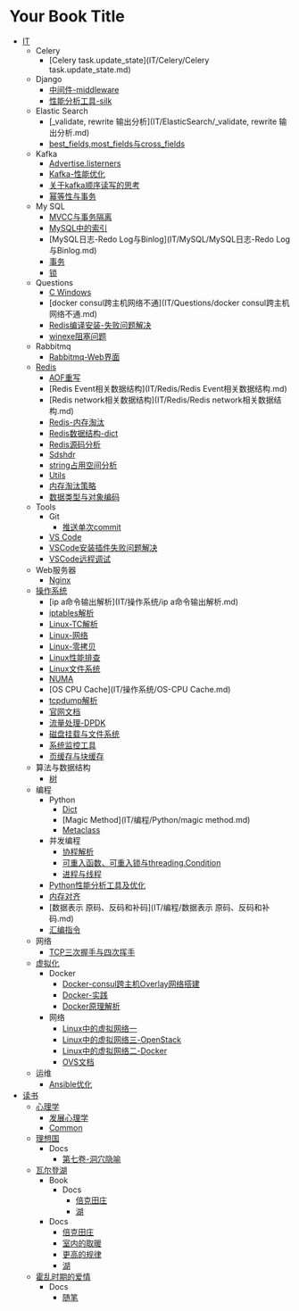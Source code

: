# Your Book Title

- [IT](IT/README.md)
  - Celery
    * [Celery task.update_state](IT/Celery/Celery task.update_state.md)
  - Django
    * [中间件-middleware](IT/Django/中间件-middleware.md)
    * [性能分析工具-silk](IT/Django/性能分析工具-silk.md)
  - Elastic Search
    * [_validate, rewrite 输出分析](IT/ElasticSearch/_validate, rewrite 输出分析.md)
    * [best_fields,most_fields与cross_fields](IT/ElasticSearch/best_fields,most_fields与cross_fields.md)
  - Kafka
    * [Advertise.listerners](IT/Kafka/Advertise.listerners.md)
    * [Kafka-性能优化](IT/Kafka/Kafka-性能优化.md)
    * [关于kafka顺序读写的思考](IT/Kafka/关于kafka顺序读写的思考.md)
    * [幂等性与事务](IT/Kafka/幂等性与事务.md)
  - My SQL
    * [MVCC与事务隔离](IT/MySQL/MVCC与事务隔离.md)
    * [MySQL中的索引](IT/MySQL/MySQL中的索引.md)
    * [MySQL日志-Redo Log与Binlog](IT/MySQL/MySQL日志-Redo Log与Binlog.md)
    * [事务](IT/MySQL/事务.md)
    * [锁](IT/MySQL/锁.md)
  - Questions
    * [C Windows](IT/Questions/c-windows.md)
    * [docker consul跨主机网络不通](IT/Questions/docker consul跨主机网络不通.md)
    * [Redis编译安装-失败问题解决](IT/Questions/Redis编译安装-失败问题解决.md)
    * [winexe阻塞问题](IT/Questions/winexe阻塞问题.md)
  - Rabbitmq
    * [Rabbitmq-Web界面](IT/Rabbitmq/Rabbitmq-Web界面.md)
  - [Redis](IT/Redis/README.md)
    * [AOF重写](IT/Redis/AOF重写.md)
    * [Redis Event相关数据结构](IT/Redis/Redis Event相关数据结构.md)
    * [Redis network相关数据结构](IT/Redis/Redis network相关数据结构.md)
    * [Redis-内存淘汰](IT/Redis/Redis-内存淘汰.md)
    * [Redis数据结构-dict](IT/Redis/Redis数据结构-dict.md)
    * [Redis源码分析](IT/Redis/Redis源码分析.md)
    * [Sdshdr](IT/Redis/sdshdr.md)
    * [string占用空间分析](IT/Redis/string占用空间分析.md)
    * [Utils](IT/Redis/utils.md)
    * [内存淘汰策略](IT/Redis/内存淘汰策略.md)
    * [数据类型与对象编码](IT/Redis/数据类型与对象编码.md)
  - Tools
    - Git
      * [推送单次commit](IT/Tools/git/推送单次commit.md)
    * [VS Code](IT/Tools/VSCode.md)
    * [VSCode安装插件失败问题解决](IT/Tools/VSCode安装插件失败问题解决.md)
    * [VSCode远程调试](IT/Tools/VSCode远程调试.md)
  - Web服务器
    - [Nginx](IT/Web服务器/Nginx/Nginx.md)
  - [操作系统](IT/操作系统/README.md)
    * [ip a命令输出解析](IT/操作系统/ip a命令输出解析.md)
    * [iptables解析](IT/操作系统/iptables解析.md)
    * [Linux-TC解析](IT/操作系统/Linux-TC解析.md)
    * [Linux-网络](IT/操作系统/Linux-网络.md)
    * [Linux-零拷贝](IT/操作系统/Linux-零拷贝.md)
    * [Linux性能排查](IT/操作系统/Linux性能排查.md)
    * [Linux文件系统](IT/操作系统/Linux文件系统.md)
    * [NUMA](IT/操作系统/NUMA.md)
    * [OS CPU Cache](IT/操作系统/OS-CPU Cache.md)
    * [tcpdump解析](IT/操作系统/tcpdump解析.md)
    * [官网文档](IT/操作系统/官网文档.md)
    * [流量处理-DPDK](IT/操作系统/流量处理-DPDK.md)
    * [磁盘挂载与文件系统](IT/操作系统/磁盘挂载与文件系统.md)
    * [系统监控工具](IT/操作系统/系统监控工具.md)
    * [页缓存与块缓存](IT/操作系统/页缓存与块缓存.md)
  - 算法与数据结构
    * [树](IT/算法与数据结构/树.md)
  - 编程
    - Python
      * [Dict](IT/编程/Python/__dict__.md)
      * [Magic Method](IT/编程/Python/magic method.md)
      * [Metaclass](IT/编程/Python/metaclass.md)
    - 并发编程
      * [协程解析](IT/编程/并发编程/协程解析.md)
      * [可重入函数、可重入锁与threading.Condition](IT/编程/并发编程/可重入函数、可重入锁与threading.Condition.md)
      * [进程与线程](IT/编程/并发编程/进程与线程.md)
    * [Python性能分析工具及优化](IT/编程/Python性能分析工具及优化.md)
    * [内存对齐](IT/编程/内存对齐.md)
    * [数据表示 原码、反码和补码](IT/编程/数据表示 原码、反码和补码.md)
    * [汇编指令](IT/编程/汇编指令.md)
  - 网络
    * [TCP三次握手与四次挥手](IT/网络/TCP三次握手与四次挥手.md)
  - [虚拟化](IT/虚拟化/README.md)
    - Docker
      * [Docker-consul跨主机Overlay网络搭建](IT/虚拟化/Docker/Docker-consul跨主机Overlay网络搭建.md)
      * [Docker-实践](IT/虚拟化/Docker/Docker-实践.md)
      * [Docker原理解析](IT/虚拟化/Docker/Docker原理解析.md)
    - 网络
      * [Linux中的虚拟网络一](IT/虚拟化/网络/Linux中的虚拟网络一.md)
      * [Linux中的虚拟网络三-OpenStack](IT/虚拟化/网络/Linux中的虚拟网络三-OpenStack.md)
      * [Linux中的虚拟网络二-Docker](IT/虚拟化/网络/Linux中的虚拟网络二-Docker.md)
      * [OVS文档](IT/虚拟化/网络/OVS文档.md)
  - 运维
    * [Ansible优化](IT/运维/Ansible优化.md)
- [读书](读书/README.md)
  - [心理学](读书/心理学/README.md)
    - [发展心理学](读书/心理学/发展心理学/README.md)
    * [Common](读书/心理学/Common.md)
  - [理想国](读书/理想国/README.md)
    - Docs
      * [第七卷-洞穴隐喻](读书/理想国/docs/第七卷-洞穴隐喻.md)
  - [瓦尔登湖](读书/瓦尔登湖/README.md)
    - Book
      - Docs
        * [倍克田庄](读书/瓦尔登湖/_book/docs/倍克田庄.md)
        * [湖](读书/瓦尔登湖/_book/docs/湖.md)
    - Docs
      * [倍克田庄](读书/瓦尔登湖/docs/倍克田庄.md)
      * [室内的取暖](读书/瓦尔登湖/docs/室内的取暖.md)
      * [更高的规律](读书/瓦尔登湖/docs/更高的规律.md)
      * [湖](读书/瓦尔登湖/docs/湖.md)
  - [霍乱时期的爱情](读书/霍乱时期的爱情/README.md)
    - Docs
      * [随笔](读书/霍乱时期的爱情/docs/随笔.md)
